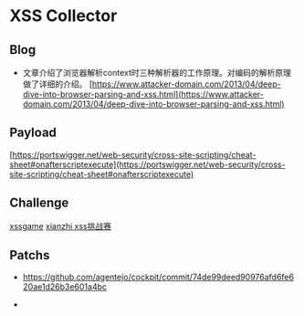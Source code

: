 # XSS Collector

## Blog
* 文章介绍了浏览器解析context时三种解析器的工作原理。对编码的解析原理做了详细的介绍。
[https://www.attacker-domain.com/2013/04/deep-dive-into-browser-parsing-and-xss.html](https://www.attacker-domain.com/2013/04/deep-dive-into-browser-parsing-and-xss.html)

## Payload
[https://portswigger.net/web-security/cross-site-scripting/cheat-sheet#onafterscriptexecute](https://portswigger.net/web-security/cross-site-scripting/cheat-sheet#onafterscriptexecute)

## Challenge
[xssgame](https://github.com/sqlsec/xssgame)
[xianzhi xss挑战赛](https://github.com/r00tuser111/xianzhi_xss)

## Patchs
- https://github.com/agentejo/cockpit/commit/74de99deed90976afd6fe620ae1d26b3e601a4bc

- 
